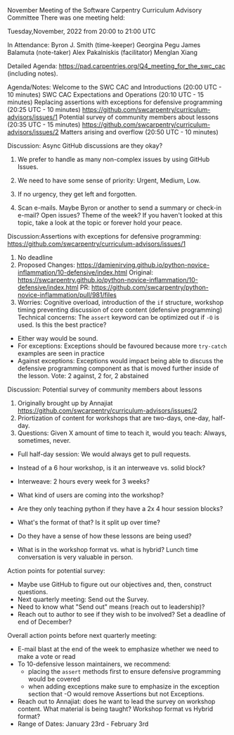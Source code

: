 November Meeting of the Software Carpentry Curriculum Advisory Committee
There was one meeting held:

Tuesday,November, 2022 from 20:00 to 21:00 UTC

In Attendance:
 Byron J. Smith (time-keeper)
Georgina Pegu
James Balamuta (note-taker)
Alex Pakalniskis (facilitator)
Menglan Xiang

Detailed Agenda: https://pad.carpentries.org/Q4_meeting_for_the_swc_cac (including notes).

Agenda/Notes:
Welcome to the SWC CAC and Introductions (20:00 UTC - 10 minutes)
SWC CAC Expectations and Operations (20:10 UTC - 15 minutes)
Replacing assertions with exceptions for defensive programming (20:25 UTC - 10 minutes) <https://github.com/swcarpentry/curriculum-advisors/issues/1>
Potential survey of community members about lessons (20:35 UTC - 15 minutes) <https://github.com/swcarpentry/curriculum-advisors/issues/2>
Matters arising and overflow (20:50 UTC - 10 minutes)

Discussion: Async GitHub discussions are they okay? 
1. We prefer to handle as many non-complex issues by using GitHub Issues.

2. We need to have some sense of priority: Urgent, Medium, Low.
3. If no urgency, they get left and forgotten. 
4. Scan e-mails. Maybe Byron or another to send a summary or check-in e-mail? 
Open issues? 
Theme of the week? If you haven't looked at this topic, take a look at the topic or forever hold your peace.

Discussion:Assertions with exceptions for defensive programming: https://github.com/swcarpentry/curriculum-advisors/issues/1
1. No deadline 
2. Proposed Changes: https://damienirving.github.io/python-novice-inflammation/10-defensive/index.html 
Original: https://swcarpentry.github.io/python-novice-inflammation/10-defensive/index.html 
PR: https://github.com/swcarpentry/python-novice-inflammation/pull/981/files
3. Worries: Cognitive overload, introduction of the `if` structure, workshop timing preventing discussion of core content (defensive programming)
Technical concerns: The `assert` keyword can be optimized out if `-O` is used. Is this the best practice? 
* Either way would be sound. 
* For exceptions: Exceptions should be favoured because more `try-catch` examples are seen in  practice
* Against exceptions:  Exceptions  would impact being able to discuss the defensive programming component as that is moved further inside of the lesson.
Vote: 2 against, 2 for, 2 abstained

Discussion: Potential survey of community members about lessons
1. Originally brought up by Annajiat 
https://github.com/swcarpentry/curriculum-advisors/issues/2 
2. Priortization of content for workshops that are two-days, one-day, half-day.
3. Questions: Given X amount of time to teach it, would you teach: Always, sometimes, never. 

- Full half-day session: We would always get to pull requests. 

- Instead of a 6 hour workshop, is it an interweave vs. solid block? 
- Interweave: 2 hours every week for 3 weeks? 
- What kind of users are coming into the workshop?
- Are they only teaching python if they have a 2x 4 hour session blocks? 
- What's the format of that? Is it split up over time?
- Do they have a sense of how these lessons are being used? 
- What is in the workshop format vs. what is hybrid? 
Lunch time conversation is very valuable in person.

Action points for potential survey:
* Maybe use GitHub to figure out our objectives and, then, construct questions.
* Next quarterly meeting: Send out the Survey. 
* Need to know what "Send out" means (reach out to leadership)? 
* Reach out to author to see if they wish to be involved? Set a deadline of end of December?

Overall action points before next quarterly meeting:
* E-mail blast at the end of the week to emphasize whether we need to make a vote or read
* To 10-defensive lesson maintainers, we recommend:
    - placing the `assert` methods first to ensure defensive programming would be covered
    - when adding exceptions make sure to emphasize in the exception section that -O would remove Assertions but not Exceptions. 
* Reach out to Annajiat: does he want to lead the survey on workshop content. What material is being taught? Workshop format vs Hybrid format?
* Range of Dates: January 23rd - February 3rd




